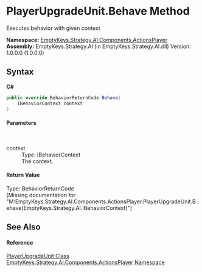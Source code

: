 # PlayerUpgradeUnit.Behave Method 
 

Executes behavior with given context

**Namespace:**&nbsp;<a href="N_EmptyKeys_Strategy_AI_Components_ActionsPlayer">EmptyKeys.Strategy.AI.Components.ActionsPlayer</a><br />**Assembly:**&nbsp;EmptyKeys.Strategy.AI (in EmptyKeys.Strategy.AI.dll) Version: 1.0.0.0 (1.0.0.0)

## Syntax

**C#**<br />
``` C#
public override BehaviorReturnCode Behave(
	IBehaviorContext context
)
```


#### Parameters
&nbsp;<dl><dt>context</dt><dd>Type: IBehaviorContext<br />The context.</dd></dl>

#### Return Value
Type: BehaviorReturnCode<br />\[Missing <returns> documentation for "M:EmptyKeys.Strategy.AI.Components.ActionsPlayer.PlayerUpgradeUnit.Behave(EmptyKeys.Strategy.AI.IBehaviorContext)"\]

## See Also


#### Reference
<a href="T_EmptyKeys_Strategy_AI_Components_ActionsPlayer_PlayerUpgradeUnit">PlayerUpgradeUnit Class</a><br /><a href="N_EmptyKeys_Strategy_AI_Components_ActionsPlayer">EmptyKeys.Strategy.AI.Components.ActionsPlayer Namespace</a><br />